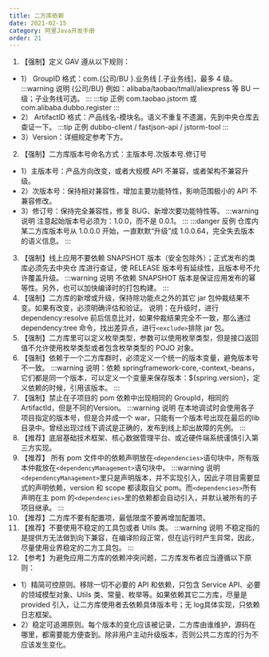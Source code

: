 ```yaml
---
title: 二方库依赖
date: 2021-02-15
category: 阿里Java开发手册
order: 21
---
```


1. 【强制】定义 GAV 遵从以下规则：
- 1） GroupID 格式：com.{公司/BU }.业务线 [.子业务线]，最多 4 级。
:::warning 说明
{公司/BU} 例如：alibaba/taobao/tmall/aliexpress 等 BU 一级；子业务线可选。
:::
:::tip 正例
com.taobao.jstorm 或 com.alibaba.dubbo.register
:::
- 2） ArtifactID 格式：产品线名-模块名。语义不重复不遗漏，先到中央仓库去查证一下。
:::tip 正例
dubbo-client / fastjson-api / jstorm-tool
:::
- 3）Version：详细规定参考下方。
2. 【强制】二方库版本号命名方式：主版本号.次版本号.修订号
- 1）主版本号：产品方向改变，或者大规模 API 不兼容，或者架构不兼容升级。 
- 2）次版本号：保持相对兼容性，增加主要功能特性，影响范围极小的 API 不兼容修改。
- 3）修订号：保持完全兼容性，修复 BUG、新增次要功能特性等。
:::warning 说明
注意起始版本号必须为：1.0.0，而不是 0.0.1。
:::
:::danger 反例
仓库内某二方库版本号从 1.0.0.0 开始，一直默默“升级”成 1.0.0.64，完全失去版本的语义信息。
:::
3. 【强制】线上应用不要依赖 SNAPSHOT 版本（安全包除外）；正式发布的类库必须先去中央仓
库进行查证，使 RELEASE 版本号有延续性，且版本号不允许覆盖升级。
:::warning 说明
不依赖 SNAPSHOT 版本是保证应用发布的幂等性。另外，也可以加快编译时的打包构建。
:::
4. 【强制】二方库的新增或升级，保持除功能点之外的其它 jar 包仲裁结果不变。如果有改变，必须明确评估和验证。
说明：在升级时，进行 dependency:resolve 前后信息比对，如果仲裁结果完全不一致，那么通过
dependency:tree 命令，找出差异点，进行`<exclude>`排除 jar 包。
5. 【强制】二方库里可以定义枚举类型，参数可以使用枚举类型，但是接口返回值不允许使用枚举类型或者包含枚举类型的 POJO 对象。
6. 【强制】依赖于一个二方库群时，必须定义一个统一的版本变量，避免版本号不一致。
:::warning 说明：依赖 springframework-core,-context,-beans，它们都是同一个版本，可以定义一个变量来保存版本：${spring.version}，定义依赖的时候，引用该版本。
:::
7. 【强制】禁止在子项目的 pom 依赖中出现相同的 GroupId，相同的 ArtifactId，但是不同的Version。
:::warning 说明
在本地调试时会使用各子项目指定的版本号，但是合并成一个 war，只能有一个版本号出现在最后的lib 目录中。曾经出现过线下调试是正确的，发布到线上却出故障的先例。
:::
8. 【推荐】底层基础技术框架、核心数据管理平台、或近硬件端系统谨慎引入第三方实现。
9. 【推荐】
所有 pom 文件中的依赖声明放在`<dependencies>`语句块中，所有版本仲裁放在`<dependencyManagement>`语句块中。
:::warning 说明
`<dependencyManagement>`里只是声明版本，并不实现引入，因此子项目需要显式的声明依赖，version 和 scope 都读取自父 pom。而`<dependencies>`所有声明在主 pom 的`<dependencies>`里的依赖都会自动引入，并默认被所有的子项目继承。
:::
1. 【推荐】二方库不要有配置项，最低限度不要再增加配置项。
1. 【推荐】不要使用不稳定的工具包或者 Utils 类。
:::warning 说明
不稳定指的是提供方无法做到向下兼容，在编译阶段正常，但在运行时产生异常，因此，尽量使用业界稳定的二方工具包。
:::
1. 【参考】为避免应用二方库的依赖冲突问题，二方库发布者应当遵循以下原则：
- 1）精简可控原则。移除一切不必要的 API 和依赖，只包含 Service API、必要的领域模型对象、Utils 类、常量、枚举等。如果依赖其它二方库，尽量是 provided 引入，让二方库使用者去依赖具体版本号；无 log具体实现，只依赖日志框架。
- 2）稳定可追溯原则。每个版本的变化应该被记录，二方库由谁维护，源码在哪里，都需要能方便查到。除非用户主动升级版本，否则公共二方库的行为不应该发生变化。